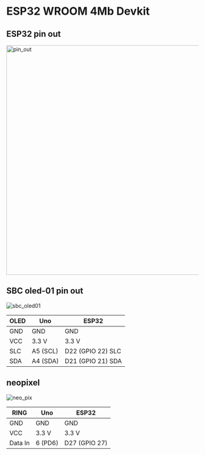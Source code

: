 # ESP32 WROOM 4Mb Devkit



## ESP32 pin out

<img width="600" alt="pin_out" src="https://user-images.githubusercontent.com/2764526/156782730-9ac44796-3b3b-435d-a7ad-12cfd2f4369e.png">

## SBC oled-01 pin out

![sbc_oled01](https://user-images.githubusercontent.com/2764526/156784333-1f9d4fbf-3262-40e4-98df-267356fde660.png)



| OLED          | Uno       | ESP32  |
| ------------- |-----------| -------|
| GND           | GND       | GND |
| VCC           | 3.3 V     | 3.3 V |
| SLC           | A5 (SCL)  | D22 (GPIO 22) SLC |
| SDA           | A4 (SDA)  | D21 (GPIO 21) SDA |


## neopixel

![neo_pix](https://user-images.githubusercontent.com/2764526/158013567-5196e040-185d-43bf-9cd6-9a11063a85bd.png)

| RING          | Uno       | ESP32  |
| ------------- |-----------| -------|
| GND           | GND       | GND |
| VCC           | 3.3 V     | 3.3 V |
| Data In       | 6 (PD6)   | D27 (GPIO 27) |


